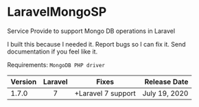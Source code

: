 # LaravelMongoSP
Service Provide to support Mongo DB operations in Laravel

I built this because I needed it. Report bugs so I can fix it. Send documentation if you feel like it.

Requirements:
`MongoDB PHP driver`


|   Version  |   Laravel    |       Fixes        |  Release Date |
|------------|:------------:|:------------------:|--------------:|
|   1.7.0    |      7       | +Laravel 7 support | July 19, 2020 |
